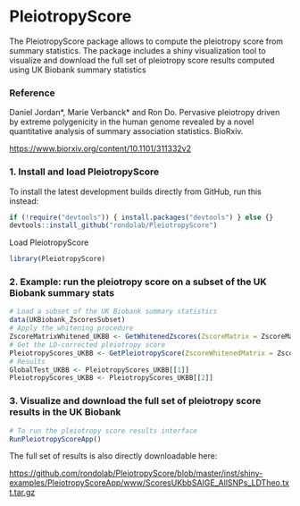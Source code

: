 # PleiotropyScore

The PleiotropyScore package allows to compute the pleiotropy score from summary statistics.
The package includes a shiny visualization tool to visualize and download the full set of pleiotropy score results computed using UK Biobank summary statistics

### Reference

Daniel Jordan*, Marie Verbanck* and Ron Do. Pervasive pleiotropy driven by extreme polygenicity in the human genome revealed by a novel quantitative analysis of summary association statistics. BioRxiv.

<https://www.biorxiv.org/content/10.1101/311332v2>

### 1. Install and load PleiotropyScore
To install the latest development builds directly from GitHub, run this instead:
```r
if (!require("devtools")) { install.packages("devtools") } else {}
devtools::install_github("rondolab/PleiotropyScore")
```
Load PleiotropyScore 
```r
library(PleiotropyScore)
```

### 2. Example: run the pleiotropy score on a subset of the UK Biobank summary stats
```r
# Load a subset of the UK Biobank summary statistics
data(UKBiobank_ZscoresSubset)
# Apply the whitening procedure
ZscoreMatrixWhitened_UKBB <- GetWhitenedZscores(ZscoreMatrix = ZscoreMatrix_UKBB, ZscoreCorMatrix = ZscoreCorMatrix_UKBB)
# Get the LD-corrected pleiotropy score
PleiotropyScores_UKBB <- GetPleiotropyScore(ZscoreWhitenedMatrix = ZscoreMatrixWhitened_UKBB, RSids = SNPinfo_UKBB$SNPid, LDCorrected = TRUE, POLYGENICITYCorrected = FALSE, GlobalTest = TRUE)
# Results
GlobalTest_UKBB <- PleiotropyScores_UKBB[[1]]
PleiotropyScores_UKBB <- PleiotropyScores_UKBB[[2]]
```
### 3. Visualize and download the full set of pleiotropy score results in the UK Biobank
```r
# To run the pleiotropy score results interface
RunPleiotropyScoreApp()
```
The full set of results is also directly downloadable here:

https://github.com/rondolab/PleiotropyScore/blob/master/inst/shiny-examples/PleiotropyScoreApp/www/ScoresUKbbSAIGE_AllSNPs_LDTheo.txt.tar.gz
